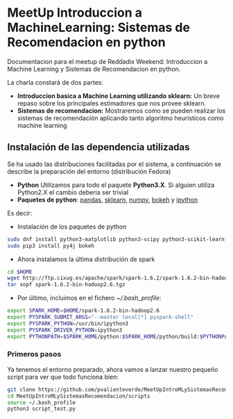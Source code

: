 # MeetUp Introduccion a MachineLearning: Sistemas de Recomendacion en python

Documentacion para el meetup de Reddadix Weekend: Introduccion a Machine Learning y Sistemas de Recomendacion en python.

La charla constará de dos partes:
* **Introduccion basica a Machine Learning utilizando sklearn:** Un breve repaso sobre los principales estimadores que nos provee sklearn.
* **Sistemas de recomendacion:**  Mostraremos como se pueden realizar los sistemas de recomendación aplicando tanto algoritmo heuristicos como machine learning

## Instalación de las dependencia utilizadas
Se ha usado las distribuciones facilitadas por el sistema, a continuación se describe  la preparación del entorno (distribución Fedora)

* **Python** Utilizamos para todo el paquete **Python3.X**. Si alguien utiliza Python2.X el cambio deberia ser trivial
* **Paquetes de python**: [pandas](http://pandas.pydata.org), [sklearn](http:/http://scikit-learn.org/stable/), [numpy](http://www.numpy.org), [bokeh](http://bokeh.pydata.org/en/latest) y [ipython](http://ipython.org/)

Es decir:

- Instalación de los paquetes de python

```bash
sudo dnf install python3-matplotlib python3-scipy python3-scikit-learn python3-pandas python3-pip python3-ipython-notebook
sudo pip3 install py4j bokeh
```
- Ahora instalamos la última distribución de spark
```bash
cd $HOME
wget http://ftp.cixug.es/apache/spark/spark-1.6.2/spark-1.6.2-bin-hadoop2.6.tgz
tar xopf spark-1.6.2-bin-hadoop2.6.tgz
```
- Por último, incluimos en el fichero *~/.bash_profile*:
```bash
export SPARK_HOME=$HOME/spark-1.6.2-bin-hadoop2.6
export PYSPARK_SUBMIT_ARGS="--master local[*] pyspark-shell"
export PYSPARK_PYTHON=/usr/bin/ipython3
export PYSPARK_DRIVER_PYTHON=ipython3
export PYTHONPATH=$SPARK_HOME/python:$SPARK_HOME/python/build:$PYTHONPATH
```

### Primeros pasos
Ya tenemos el entorno preparado, ahora vamos a lanzar nuestro pequeño script para ver que todo funciona bien:
```bash
git clone https://github.com/pvalienteverde/MeetUpIntroMLySistemasRecomendacion.git
cd MeetUpIntroMLySistemasRecomendacion/scripts
source ~/.bash_profile
python3 script_test.py
```


